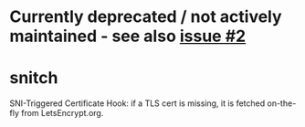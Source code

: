 # Currently deprecated / not actively maintained - see also [issue #2](https://github.com/michielbdejong/node-snitch/issues/2)

# snitch
SNI-Triggered Certificate Hook: if a TLS cert is missing, it is fetched on-the-fly from LetsEncrypt.org.
